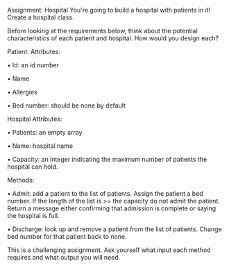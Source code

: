 Assignment: Hospital
You're going to build a hospital with patients in it! Create a hospital class.

Before looking at the requirements below, think about the potential characteristics of each patient and hospital. How would you design each?

Patient:
Attributes:

• Id: an id number

• Name

• Allergies

• Bed number: should be none by default

Hospital
Attributes:

• Patients: an empty array

• Name: hospital name

• Capacity: an integer indicating the maximum number of patients the hospital can hold.

Methods:

• Admit: add a patient to the list of patients. Assign the patient a bed number. If the length of the list is >= the capacity do not admit the patient. Return a message either confirming that admission is complete or saying the hospital is full.

• Discharge: look up and remove a patient from the list of patients. Change bed number for that patient back to none.

This is a challenging assignment. Ask yourself what input each method requires and what output you will need.
